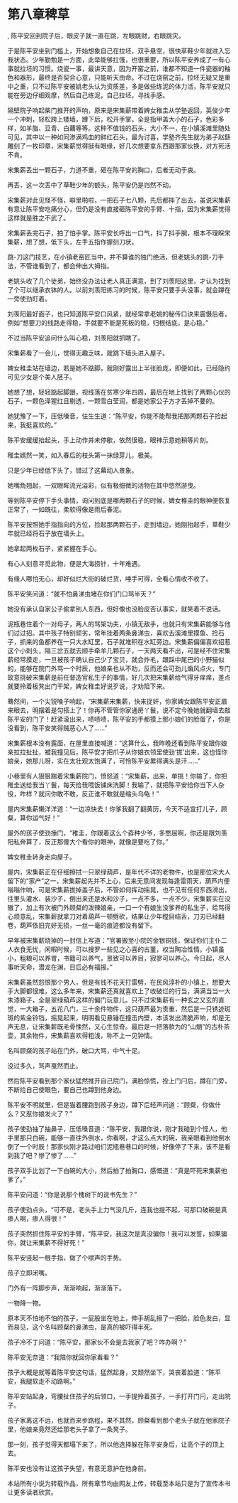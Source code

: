 # 第八章稗草
,  陈平安回到院子后，眼皮子就一直在跳，左眼跳财，右眼跳灾。
   于是陈平安坐到门槛上，开始想象自己在拉坯，双手悬空，很快草鞋少年就进入忘我状态。少年勤勉是一方面，此举能够扛饿，也很重要，所以陈平安养成了一有心事就拉坯的习惯。烧瓷一事，最讲天意，因为开窑之前，谁都不知道一件瓷器的釉色和器形，最终是否契合心意，只能听天由命。不过在烧窑之前，拉坯无疑又是重中之重，只不过陈平安被姚老头认为资质差，多是做些练泥的体力活，陈平安就只能在旁边仔细观摩，然后自己练泥，自己拉坯，寻找手感。
   隔壁院子响起柴门推开的声响，原来是宋集薪带着婢女稚圭从学塾返回，英俊少年一个冲刺，轻松跨上矮墙，蹲下后，松开手掌，全是指甲盖大小的石子，色彩多样，如羊脂、豆青、白藕等等。这种不值钱的石头，大小不一，在小镇溪滩里随处可见，其中以一种如同渗满鸡血的鲜红石头，最为讨喜，学塾齐先生就为弟子赵繇雕刻了一枚印章，宋集薪觉得挺有眼缘，好几次想要拿东西跟那家伙换，对方死活不肯。
   宋集薪丢出一颗石子，力道不重，砸在陈平安的胸口，后者无动于衷。
   再丢，这一次丢中了草鞋少年的额头，陈平安仍是岿然不动。
   宋集薪对此见怪不怪，噼里啪啦，一把石子七八颗，先后都摔了出去，虽说宋集薪有意让陈平安吃痛分心，但仍是没有直接砸陈平安的手臂、十指，因为宋集薪觉得这样就是胜之不武了。
   宋集薪丢完石子，拍了怕手掌。陈平安长呼出一口气，抖了抖手腕，根本不理睬宋集薪，想了想，低下头，左手五指作握刻刀状。
   跳-刀这门技艺，在小镇老窑匠当中，并不算谁的独门绝活，但老姚头的跳-刀手法，不管谁看到了，都会伸出大拇指。
   老姚头收了几个徒弟，始终没办法让老人真正满意，到了刘羡阳这里，才认为找到了个可以继承衣钵的人。以前刘羡阳练习的时候，陈平安只要手头没事，就会蹲在一旁使劲盯着。
   刘羡阳最好面子，也只知道陈平安口风紧，就经常拿老姚的秘传口诀来震慑后者，例如“想要刀的线路走得稳，手就要不能是死板的稳，归根结底，是心稳。”
   不过当陈平安追问什么叫心稳，刘羡阳就抓瞎了。
   宋集薪看了一会儿，觉得无趣乏味，就跳下墙头进入屋子。
   婢女稚圭站在墙边，若是她不踮脚，就刚好露出上半张脸庞，即便如此，已经隐约可见少女是个美人胚子。
   她想了想，轻轻踮起脚跟，视线落在贫寒少年四周，最后在地上找到了两颗心仪的石子，一颗色泽猩红且剔透，一颗雪白莹润，都是她家公子方才丢掉不要的。
   她犹豫了一下，压低嗓音，怯生生道：“陈平安，你能不能帮我把那两颗石子捡起来，我挺喜欢的。”
   陈平安缓缓抬起头，手上动作并未停歇，依然很稳，眼神示意她稍等片刻。
   稚圭嫣然一笑，如入春后的枝头第一抹绿芽儿，极美。
   只是少年已经低下头了，错过了这幕动人景象。
   她嘴角翘起，一双眼眸流光溢彩，似有极细微的活物在其中悠然游曳。
   等到陈平安停下手头事情，询问到底是哪两颗石子的时候，婢女稚圭的眼神便恢复正常了，一如既往，柔软得像是雨后春泥。
   陈平安按照她手指指向的方位，捡起那两颗石子，走到墙边，她刚抬起手，草鞋少年就已经将石子放在墙头上。
   她拿起两枚石子，紧紧握在手心。
   有心人刻意寻觅此物，便是大海捞针，十年难遇。
   有缘人哪怕无心，却好似烂大街的破烂货，唾手可得，全看心情收不收了。
   陈平安笑问道：“就不怕鼻涕虫堵在你们门口骂半天？”
   她没有承认自家公子偷拿别人东西，但好像也没脸皮否认事实，就笑着不说话。
   泥瓶巷住着个一对母子，两人的骂架功夫，小镇无敌手，也就只有宋集薪能够与他们过过招。其中孩子特别顽劣，常年挂着两条鼻涕虫，喜欢去溪滩里摸鱼、捡石子，抓来的鱼都养在一只大水缸里，石子就堆积在水缸旁边。宋集薪偏偏喜欢招惹这个小刺头，隔三岔五就去顺手牵羊几颗石子，一天两天看不出，可是经不住宋集薪经常摸走，一旦被孩子确认自己少了宝贝，就会炸毛，跟踩中尾巴的小野猫似的，能够在院门外骂一个时辰，他娘亲也从不劝，反而还会可劲儿煽风点火，专门故意挑破宋集薪是前任督造官私生子的事情，好几次把宋集薪给气得牙痒痒，差点就要拎着板凳出门干架，婢女稚圭好说歹说，才劝阻下来。
   蓦然间，一个尖锐嗓子响起，“宋集薪宋集薪，快来捉奸，你家婢女跟陈平安正眉来眼去，明摆着是勾搭上了！你再不管管你家通房丫鬟，说不定今晚她就翻墙去敲陈平安的门了！赶紧滚出来，啧啧啧，陈平安的手都摸上那小娘们的脸蛋了，你是没看到，陈平安笑得贼恶心人了……”
   宋集薪根本没有露面，在屋里直接喊道：“这算什么，我昨晚还看到陈平安跟你娘亲拉拉扯扯，被我撞见后，陈平安才把爪子从你娘衣领里使劲‘拔’出来，这也怪你娘亲，她那儿呀，实在太壮观太饱满了，可怜陈平安累得满头是汗……”
   小巷里有人狠狠踹着宋集薪院门，愤怒道：“宋集薪，出来，单挑！你输了，你把稚圭送给我当丫鬟，每天给我喂饭铺床洗脚！我输了，就把陈平安给你当下人杂役，咋样？就问你敢不敢，反正谁不敢就是缩头乌龟！”
   屋内宋集薪懒洋洋道：“一边凉快去！你爹我翻了翻黄历，今天不适宜打儿子，顾粲，算你运气好！”
   屋外的孩子使劲捶门，“稚圭，你跟着这么个孬种少爷，多憋屈啊，你还是跟刘羡阳私奔算了，反正那傻大个看你的眼神，就像是要吃了你。”
   婢女稚圭转身走向屋子。
   屋内，宋集薪正在仔细擦拭一只翠绿葫芦，是年代不详的老物件，也是那位宋大人留下的“家产”之一，宋集薪起先并不上心，后来无意间发现每逢雷雨天，葫芦内便嗡嗡作响，可是宋集薪拔掉盖子后，不管如何挥动摇晃，也不见有任何东西滑出，往里头灌水、装沙子，倒出来还是水和沙子，一点不多，一点不少。宋集薪实在没辙了，加上有次被门外顾粲的泼辣娘亲，一口一个有娘生没爹养的私生子，给骂得心烦意乱，宋集薪就拿刀对着葫芦一顿劈砍，结果让少年瞠目结舌，刀刃已经翻卷，葫芦依旧完好无损，一丝一毫的痕迹都没有留下。
   早年被宋集薪烧掉的一封信上写道：“官署搬至小院的金银铜钱，保证你们主仆二人衣食无忧，闲暇时候，可以搜罗一些见之心喜的古董，权当陶冶性情。小镇虽小，粗粮可以养胃，书籍可以养气，景致可以养目，寂寥可以养心。今日起，尽人事听天命，潜龙在渊，日后必有福报。”
   宋集薪虽然怨恨那个男人，但是有钱不花天打雷劈，在民风淳朴的小镇上，想要大手大脚都很难，这么多年来，宋集薪还真就喜欢上了收破烂的行当，满满当当一大朱漆箱子，全是翠绿葫芦这样的偏门玩意儿。只不过宋集薪有一种玄之又玄的直觉，一大箱子，五花八门，三十余件物件，这只葫芦最为贵重，然后是一只锈迹斑斑的紫金铃铛，摇晃起来，明明看见悬锤在撞击内壁，本该发出清脆声响，却是无声无息，让宋集薪既毛骨悚然，又心生惊奇。最后是一把落款为的“山魈”的古朴茶壶，其余物件，宋集薪喜欢得粗浅，称不上一见钟情。
   名叫顾粲的孩子站在门外，破口大骂，中气十足。
   没过多久，骂声戛然而止。
   然后陈平安看到那个家伙猛然推开自己院门，满脸惊慌，拴上门闩后，蹲在门旁，不断给自己使眼色，要自己也蹲到他身边。
   陈平安不明就里，但是猫着腰跑到孩子身边，蹲下后轻声问道：“顾粲，你做什么？又惹你娘发火了？”
   孩子使劲抽了抽鼻子，压低嗓音道：“陈平安，我跟你说，刚才我碰到个怪人，他手里那只白碗，能够一直往外倒水，你看啊，才这么点大的碗，我亲眼看到他倒水倒了一个时辰！那家伙刚才路过咱们泥瓶巷巷口的时候，好像停了下来，该不是看到我了吧？惨了惨了……”
   孩子双手比划了一下白碗的大小，然后拍了拍胸口，感慨道：“真是吓死宋集薪他爹了。”
   陈平安问道：“你是说那个槐树下的说书先生？”
   孩子使劲点头，“可不是，老头手上力气没几斤，连我也提不起，可那口破碗是真瘆人啊，瘆人得很！”
   孩子突然抓住陈平安的手臂，“陈平安，我这次是真没骗你！我可以发誓，如果骗你，就让宋集薪不得好死！”
   陈平安竖起一根手指，做了个噤声的手势。
   孩子立即闭嘴。
   门外有一阵脚步声，渐渐响起，渐渐落下。
   一物降一物。
   原本天不怕地不怕的孩子，一屁股坐在地上，伸手胡乱擦了一把脸，脸色发白，显而易见，这个名叫顾粲的鼻涕虫，是真的被吓得半死。
   孩子冷不丁问道：“陈平安，那家伙不会是去我家了吧？咋办啊？”
   陈平安无奈道：“我陪你就回你家看看？”
   孩子大概是就等着陈平安这句话，猛然起身，又颓然坐下，哭丧着脸道：“陈平安，我腿软走不动路啊。”
   陈平安站起身，弯腰扯住孩子的后领口，一手提拎着孩子，一手打开门闩，走出院子。
   孩子家离这不远，也就百来步路程，果不其然，顾粲看到那个老头子就在他家院子里，他娘亲竟然还给那老头子拿了一条凳子。
   那一刻，孩子觉得天都塌下来了，所以他选择躲在陈平安身后，让高个子的顶上去。
   陈平安也没有让这孩子失望，有意无意护在他身前。
  本站所有小说为转载作品，所有章节均由网友上传，转载至本站只是为了宣传本书让更多读者欣赏。